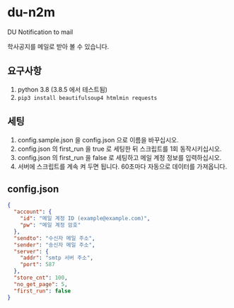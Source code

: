 # du-n2m

DU Notification to mail

학사공지를 메일로 받아 볼 수 있습니다.

## 요구사항

1. python 3.8 (3.8.5 에서 테스트됨)
2. `pip3 install beautifulsoup4 htmlmin requests`

## 세팅

1. config.sample.json 을 config.json 으로 이름을 바꾸십시오.
2. config.json 의 first_run 을 true 로 세팅한 뒤 스크립트를 1회 동작시키십시오.
3. config.json 의 first_run 을 false 로 세팅하고 메일 계정 정보를 입력하십시오.
4. 서버에 스크립트를 계속 켜 두면 됩니다. 60초마다 자동으로 데이터를 가져옵니다.

## config.json
```json
{
  "account": {
    "id": "메일 계정 ID (example@example.com)",
    "pw": "메일 계정 암호"
  },
  "sendto": "수신자 메일 주소",
  "sender": "송신자 메일 주소",
  "server": {
    "addr": "smtp 서버 주소",
    "port": 587
  },
  "store_cnt": 100,
  "no_get_page": 5,
  "first_run": false
}
```